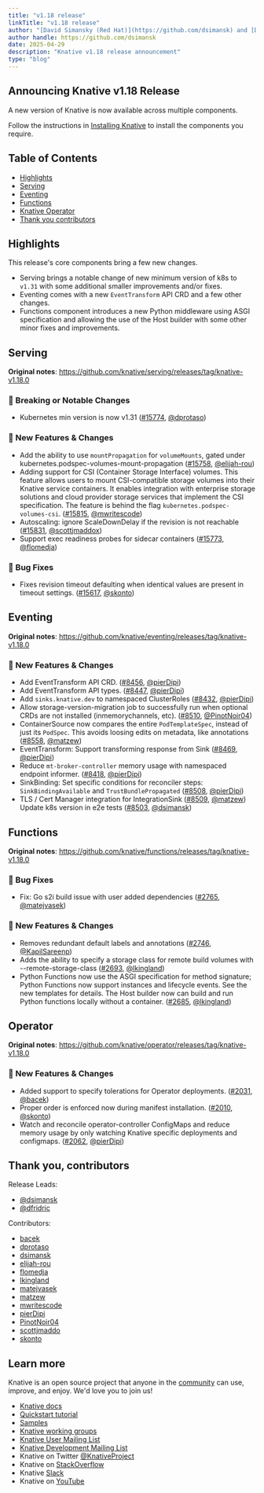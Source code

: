 ```yaml
---
title: "v1.18 release"
linkTitle: "v1.18 release"
author: "[David Simansky (Red Hat)](https://github.com/dsimansk) and [David Fridrich (Red Hat)](https://github.com/gauron99)"
author handle: https://github.com/dsimansk
date: 2025-04-29
description: "Knative v1.18 release announcement"
type: "blog"
---
```


## Announcing Knative v1.18 Release

A new version of Knative is now available across multiple components.

Follow the instructions in
[Installing Knative](https://knative.dev/docs/install/) to install the components you require.
## Table of Contents
- [Highlights](#highlights)
- [Serving](#serving)
- [Eventing](#eventing)
- [Functions](#functions)
- [Knative Operator](#operator)
- [Thank you contributors](#thank-you-contributors)

## Highlights

This release's core components bring a few new changes.

- Serving brings a notable change of new minimum version of k8s to
`v1.31` with some additional smaller improvements and/or fixes.
- Eventing comes with a new `EventTransform` API CRD and a few other changes.
- Functions component introduces a new Python middleware using ASGI
specification and allowing the use of the Host builder with some other minor
fixes and improvements.

## Serving

**Original notes**: https://github.com/knative/serving/releases/tag/knative-v1.18.0

### 🚨 Breaking or Notable Changes

- Kubernetes min version is now v1.31 ([#15774](https://github.com/knative/serving/pull/15774), [@dprotaso](https://github.com/dprotaso))

### 💫 New Features & Changes

- Add the ability to use `mountPropagation` for `volumeMounts`, gated under kubernetes.podspec-volumes-mount-propagation ([#15758](https://github.com/knative/serving/pull/15758), [@elijah-rou](https://github.com/elijah-rou))
- Adding support for CSI (Container Storage Interface) volumes. This feature allows users to mount CSI-compatible storage volumes into their Knative service containers. It enables integration with enterprise storage solutions and cloud provider storage services that implement the CSI specification. The feature is behind the flag `kubernetes.podspec-volumes-csi`. ([#15815](https://github.com/knative/serving/pull/15815), [@mwritescode](https://github.com/mwritescode))
- Autoscaling: ignore ScaleDownDelay if the revision is not reachable ([#15831](https://github.com/knative/serving/pull/15831), [@scottjmaddox](https://github.com/scottjmaddox))
- Support exec readiness probes for sidecar containers ([#15773](https://github.com/knative/serving/pull/15773), [@flomedja](https://github.com/flomedja))

### 🐞 Bug Fixes

- Fixes revision timeout defaulting when identical values are present in timeout settings. ([#15617](https://github.com/knative/serving/pull/15617), [@skonto](https://github.com/skonto))

## Eventing

**Original notes**: https://github.com/knative/eventing/releases/tag/knative-v1.18.0

### 💫 New Features & Changes

- Add EventTransform API CRD. ([#8456](https://github.com/knative/eventing/pull/8456), [@pierDipi](https://github.com/pierDipi))
- Add EventTransform API types. ([#8447](https://github.com/knative/eventing/pull/8447), [@pierDipi](https://github.com/pierDipi))
- Add `sinks.knative.dev` to namespaced ClusterRoles ([#8432](https://github.com/knative/eventing/pull/8432), [@pierDipi](https://github.com/pierDipi))
- Allow storage-version-migration job to successfully run when optional CRDs are not installed (inmemorychannels, etc). ([#8510](https://github.com/knative/eventing/pull/8510), [@PinotNoir04](https://github.com/PinotNoir04))
- ContainerSource now compares the entire `PodTemplateSpec`, instead of just its `PodSpec`. This avoids loosing edits on metadata, like annotations ([#8558](https://github.com/knative/eventing/pull/8558), [@matzew](https://github.com/matzew))
- EventTransform: Support transforming response from Sink ([#8469](https://github.com/knative/eventing/pull/8469), [@pierDipi](https://github.com/pierDipi))
- Reduce `mt-broker-controller` memory usage with namespaced endpoint informer. ([#8418](https://github.com/knative/eventing/pull/8418), [@pierDipi](https://github.com/pierDipi))
- SinkBinding: Set specific conditions for reconciler steps: `SinkBindingAvailable` and `TrustBundlePropagated` ([#8508](https://github.com/knative/eventing/pull/8508), [@pierDipi](https://github.com/pierDipi))
- TLS / Cert Manager integration for IntegrationSink ([#8509](https://github.com/knative/eventing/pull/8509), [@matzew](https://github.com/matzew))
Update k8s version in e2e tests ([#8503](https://github.com/knative/eventing/pull/8503), [@dsimansk](https://github.com/dsimansk))

## Functions
**Original notes**: https://github.com/knative/functions/releases/tag/knative-v1.18.0

### 🐞 Bug Fixes

- Fix: Go s2i build issue with user added dependencies ([#2765](https://github.com/knative/func/pull/2765), [@matejvasek](https://github.com/matejvasek))

### 💫 New Features & Changes


- Removes redundant default labels and annotations ([#2746](https://github.com/knative/func/pull/2746), [@KapilSareenp](https://github.com/KapilSareen))
- Adds the ability to specify a storage class for remote build volumes with --remote-storage-class ([#2693](https://github.com/knative/func/pull/2693), [@lkingland](https://github.com/lkingland))
- Python Functions now use the ASGI specification for method signature;
Python Functions now support instances and lifecycle events. See the new templates for details.
The Host builder now can build and run Python functions locally without a container. ([#2685](https://github.com/knative/func/pull/2685), [@lkingland](https://github.com/lkingland))

## Operator

**Original notes**: https://github.com/knative/operator/releases/tag/knative-v1.18.0

### 💫 New Features & Changes

- Added support to specify tolerations for Operator deployments. ([#2031](https://github.com/knative/operator/pull/2031), [@bacek](https://github.com/bacek))
- Proper order is enforced now during manifest installation. ([#2010](https://github.com/knative/operator/pull/2010), [@skonto](https://github.com/skonto))
- Watch and reconcile operator-controller ConfigMaps and reduce memory usage by only watching Knative specific deployments and configmaps. ([#2062](https://github.com/knative/operator/pull/2062), [@pierDipi](https://github.com/pierDipi))

## Thank you, contributors

Release Leads:

- [@dsimansk](https://github.com/dsimansk)
- [@dfridric](https://github.com/gauron99)

Contributors:

- [bacek](https://github.com/bacek)
- [dprotaso](https://github.com/dprotaso)
- [dsimansk](https://github.com/dsimansk)
- [elijah-rou](https://github.com/elijah-rou)
- [flomedja](https://github.com/flomedja)
- [lkingland](https://github.com/lkingland)
- [matejvasek](https://github.com/matejvasek)
- [matzew](https://github.com/matzew)
- [mwritescode](https://github.com/mwritescode)
- [pierDipi](https://github.com/pierDipi)
- [PinotNoir04](https://github.com/PinotNoir04)
- [scottjmaddo](https://github.com/scottjmaddox)
- [skonto](https://github.com/skonto)

## Learn more

Knative is an open source project that anyone in the [community](https://knative.dev/docs/community/) can use, improve, and enjoy. We'd love you to join us!

- [Knative docs](https://knative.dev/docs)
- [Quickstart tutorial](https://knative.dev/docs/getting-started)
- [Samples](https://knative.dev/docs/samples)
- [Knative working groups](https://github.com/knative/community/blob/main/working-groups/WORKING-GROUPS.md)
- [Knative User Mailing List](https://groups.google.com/forum/#!forum/knative-users)
- [Knative Development Mailing List](https://groups.google.com/forum/#!forum/knative-dev)
- Knative on Twitter [@KnativeProject](https://twitter.com/KnativeProject)
- Knative on [StackOverflow](https://stackoverflow.com/questions/tagged/knative)
- Knative [Slack](https://slack.cncf.io)
- Knative on [YouTube](https://www.youtube.com/channel/UCq7cipu-A1UHOkZ9fls1N8A)
